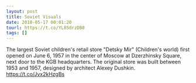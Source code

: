 ```yaml
---
layout: post
title: Soviet Visuals
date: 2018-05-17 00:01:20
tourl: https://t.co/YL8SdrzDB0
tags: []
---
```

The largest Soviet children's retail store "Detsky Mir" 
(Children's world)  first opened on June 6, 1957 in the center of Moscow at Dzerzhinsky Square, next door to the KGB headquarters.  The original store was built between 1953 and 1957, designed by architect Alexey Dushkin. https://t.co/Jvx2kHzgBs